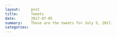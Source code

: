 ```yaml
---
layout:     post
title:      Tweets
date:       2017-07-05
summary:    These are the tweets for July 5, 2017.
categories:
---
```


